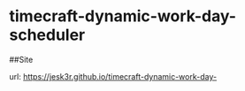 # timecraft-dynamic-work-day-scheduler


##Site

url: https://jesk3r.github.io/timecraft-dynamic-work-day-

